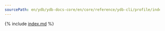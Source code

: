 ```yaml
---
sourcePath: en/ydb/ydb-docs-core/en/core/reference/ydb-cli/profile/index.md
---
```

{% include [index.md](_includes/index.md) %}
